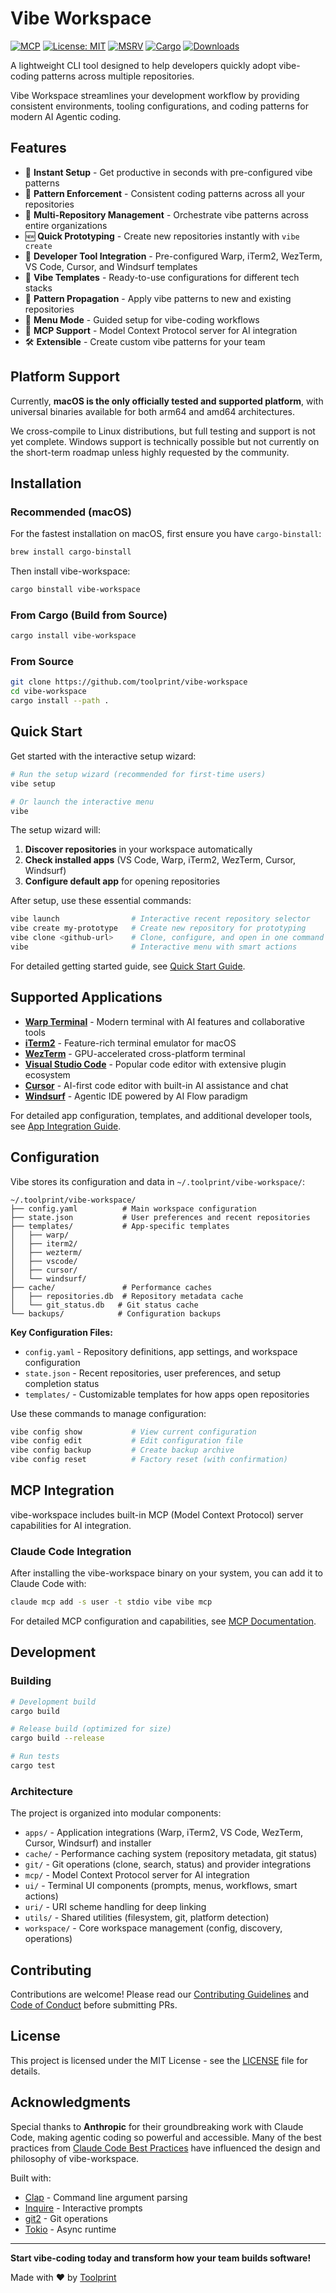 # Vibe Workspace

[![MCP](https://badge.mcpx.dev?type=server&features=resources,tools)](https://modelcontextprotocol.io/)
[![License: MIT](https://img.shields.io/badge/License-MIT-yellow.svg)](https://opensource.org/licenses/MIT)
[![MSRV](https://img.shields.io/badge/rust-1.88.0%2B-orange.svg)](https://forge.rust-lang.org/releases.html)
[![Cargo](https://img.shields.io/crates/v/vibe-workspace.svg)](https://crates.io/crates/vibe-workspace)
[![Downloads](https://img.shields.io/crates/d/vibe-workspace.svg)](https://crates.io/crates/vibe-workspace)

A lightweight CLI tool designed to help developers quickly adopt vibe-coding patterns across multiple repositories.

Vibe Workspace streamlines your development workflow by providing consistent environments, tooling configurations, and coding patterns for modern AI Agentic coding.

## Features

- 🚀 **Instant Setup** - Get productive in seconds with pre-configured vibe patterns
- 🎯 **Pattern Enforcement** - Consistent coding patterns across all your repositories
- 📁 **Multi-Repository Management** - Orchestrate vibe patterns across entire organizations
- 🆕 **Quick Prototyping** - Create new repositories instantly with `vibe create`
- 🔧 **Developer Tool Integration** - Pre-configured Warp, iTerm2, WezTerm, VS Code, Cursor, and Windsurf templates
- 🎨 **Vibe Templates** - Ready-to-use configurations for different tech stacks
- 🔄 **Pattern Propagation** - Apply vibe patterns to new and existing repositories
- 📱 **Menu Mode** - Guided setup for vibe-coding workflows
- 🤖 **MCP Support** - Model Context Protocol server for AI integration
- 🛠️ **Extensible** - Create custom vibe patterns for your team

## Platform Support

Currently, **macOS is the only officially tested and supported platform**, with universal binaries available for both arm64 and amd64 architectures.

We cross-compile to Linux distributions, but full testing and support is not yet complete. Windows support is technically possible but not currently on the short-term roadmap unless highly requested by the community.

## Installation

### Recommended (macOS)

For the fastest installation on macOS, first ensure you have `cargo-binstall`:

```bash
brew install cargo-binstall
```

Then install vibe-workspace:

```bash
cargo binstall vibe-workspace
```

### From Cargo (Build from Source)

```bash
cargo install vibe-workspace
```

### From Source

```bash
git clone https://github.com/toolprint/vibe-workspace
cd vibe-workspace
cargo install --path .
```

## Quick Start

Get started with the interactive setup wizard:

```bash
# Run the setup wizard (recommended for first-time users)
vibe setup

# Or launch the interactive menu
vibe
```

The setup wizard will:

1. **Discover repositories** in your workspace automatically
2. **Check installed apps** (VS Code, Warp, iTerm2, WezTerm, Cursor, Windsurf)
3. **Configure default app** for opening repositories

After setup, use these essential commands:

```bash
vibe launch                # Interactive recent repository selector
vibe create my-prototype   # Create new repository for prototyping  
vibe clone <github-url>    # Clone, configure, and open in one command
vibe                       # Interactive menu with smart actions
```

For detailed getting started guide, see [Quick Start Guide](docs/QUICK_START.md).

## Supported Applications

- **[Warp Terminal](https://www.warp.dev/)** - Modern terminal with AI features and collaborative tools
- **[iTerm2](https://iterm2.com/)** - Feature-rich terminal emulator for macOS
- **[WezTerm](https://wezfurlong.org/wezterm/)** - GPU-accelerated cross-platform terminal
- **[Visual Studio Code](https://code.visualstudio.com/)** - Popular code editor with extensive plugin ecosystem
- **[Cursor](https://cursor.sh/)** - AI-first code editor with built-in AI assistance and chat
- **[Windsurf](https://codeium.com/windsurf)** - Agentic IDE powered by AI Flow paradigm

For detailed app configuration, templates, and additional developer tools, see [App Integration Guide](docs/APPS.md).

## Configuration

Vibe stores its configuration and data in `~/.toolprint/vibe-workspace/`:

```
~/.toolprint/vibe-workspace/
├── config.yaml          # Main workspace configuration
├── state.json           # User preferences and recent repositories
├── templates/           # App-specific templates
│   ├── warp/
│   ├── iterm2/
│   ├── wezterm/
│   ├── vscode/
│   ├── cursor/
│   └── windsurf/
├── cache/               # Performance caches
│   ├── repositories.db  # Repository metadata cache
│   └── git_status.db   # Git status cache
└── backups/            # Configuration backups
```

**Key Configuration Files:**

- `config.yaml` - Repository definitions, app settings, and workspace configuration
- `state.json` - Recent repositories, user preferences, and setup completion status
- `templates/` - Customizable templates for how apps open repositories

Use these commands to manage configuration:

```bash
vibe config show           # View current configuration
vibe config edit           # Edit configuration file
vibe config backup         # Create backup archive
vibe config reset          # Factory reset (with confirmation)
```

## MCP Integration

vibe-workspace includes built-in MCP (Model Context Protocol) server capabilities for AI integration.

### Claude Code Integration

After installing the vibe-workspace binary on your system, you can add it to Claude Code with:

```bash
claude mcp add -s user -t stdio vibe vibe mcp
```

For detailed MCP configuration and capabilities, see [MCP Documentation](docs/MCP.md).

## Development

### Building

```bash
# Development build
cargo build

# Release build (optimized for size)
cargo build --release

# Run tests
cargo test
```

### Architecture

The project is organized into modular components:

- `apps/` - Application integrations (Warp, iTerm2, VS Code, WezTerm, Cursor, Windsurf) and installer
- `cache/` - Performance caching system (repository metadata, git status)
- `git/` - Git operations (clone, search, status) and provider integrations
- `mcp/` - Model Context Protocol server for AI integration
- `ui/` - Terminal UI components (prompts, menus, workflows, smart actions)
- `uri/` - URI scheme handling for deep linking
- `utils/` - Shared utilities (filesystem, git, platform detection)
- `workspace/` - Core workspace management (config, discovery, operations)

## Contributing

Contributions are welcome! Please read our [Contributing Guidelines](CONTRIBUTING.md) and [Code of Conduct](CODE_OF_CONDUCT.md) before submitting PRs.

## License

This project is licensed under the MIT License - see the [LICENSE](LICENSE) file for details.

## Acknowledgments

Special thanks to **Anthropic** for their groundbreaking work with Claude Code, making agentic coding so powerful and accessible. Many of the best practices from [Claude Code Best Practices](https://www.anthropic.com/engineering/claude-code-best-practices) have influenced the design and philosophy of vibe-workspace.

Built with:

- [Clap](https://github.com/clap-rs/clap) - Command line argument parsing
- [Inquire](https://github.com/mikaelmello/inquire) - Interactive prompts
- [git2](https://github.com/rust-lang/git2-rs) - Git operations
- [Tokio](https://tokio.rs/) - Async runtime

---

**Start vibe-coding today and transform how your team builds software!**

Made with ❤️ by [Toolprint](https://www.toolprint.ai/)